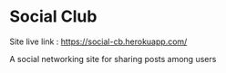 # Social Club

Site live link : https://social-cb.herokuapp.com/

A social networking site for sharing posts among users 
